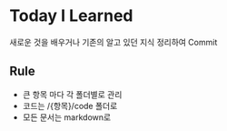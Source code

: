 # Today I Learned

새로운 것을 배우거나 기존의 알고 있던 지식 정리하여 Commit


## Rule

* 큰 항목 마다 각 폴더별로 관리
* 코드는 /{항목}/code 폴더로
* 모든 문서는 markdown로
